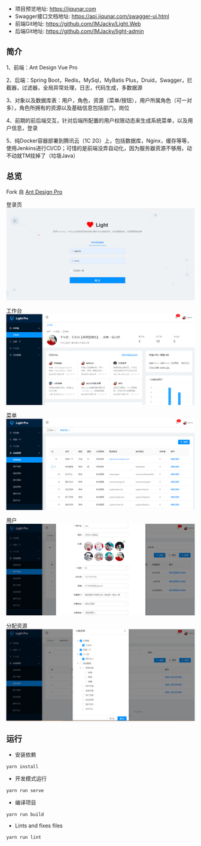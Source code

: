 - 项目预览地址: https://jiqunar.com
- Swagger接口文档地址: https://api.jiqunar.com/swagger-ui.html
- 前端Git地址: https://github.com/IMJacky/Light.Web
- 后端Git地址: https://github.com/IMJacky/light-admin

简介
----

1、前端：Ant Design Vue Pro

2、后端：Spring Boot，Redis，MySql，MyBatis Plus，Druid，Swagger，拦截器，过滤器，全局异常处理，日志，代码生成，多数据源

3、对象以及数据库表：用户，角色，资源（菜单/按钮），用户所属角色（可一对多），角色所拥有的资源以及基础信息包括部门，岗位

4、前期的前后端交互，针对后端所配置的用户权限动态来生成系统菜单，以及用户信息，登录

5、纯Docker容器部署到腾讯云（1C 2G）上，包括数据库，Nginx，缓存等等，使用Jenkins进行CI/CD；可惜的是前端没弄自动化，因为服务器资源不够用，动不动就TM挂掉了（垃圾Java）


总览
----

Fork 自 [Ant Design Pro](https://pro.ant.design/) 

登录页
![登录页](https://raw.githubusercontent.com/IMJacky/picturestore/master/login.PNG)

工作台
![工作台](https://raw.githubusercontent.com/IMJacky/picturestore/master/home.PNG)

菜单
![菜单](https://raw.githubusercontent.com/IMJacky/picturestore/master/menu.PNG)

用户
![用户](https://raw.githubusercontent.com/IMJacky/picturestore/master/user.PNG)

分配资源
![分配资源](https://raw.githubusercontent.com/IMJacky/picturestore/master/rolemenu.PNG)

运行
----

- 安装依赖
```
yarn install
```

- 开发模式运行
```
yarn run serve
```

- 编译项目
```
yarn run build
```

- Lints and fixes files
```
yarn run lint
```
